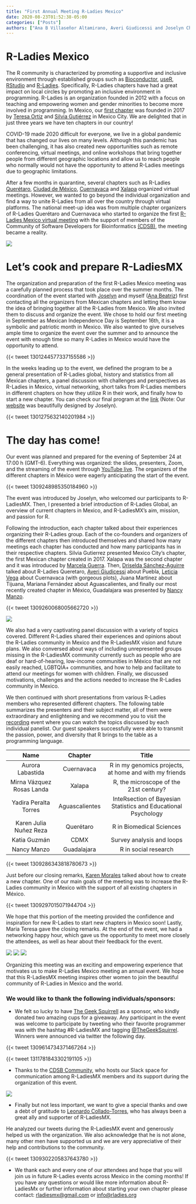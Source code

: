 ```yaml
---
title: "First Annual Meeting R-Ladies Mexico"
date: 2020-08-23T01:52:38-05:00
categories: ["Posts"]
authors: ["Ana B Villaseñor Altamirano, Averi Giudicessi and Joselyn Chávez"]
---
```


# R-Ladies Mexico 

The R community is characterized by promoting a supportive and inclusive environment through established groups such as [Bioconductor](https://www.bioconductor.org), [useR](https://user2021.r-project.org), [RStudio](https://rstudio.com) and [R-Ladies](https://rladies.org). Specifically, R-Ladies chapters have had a great impact on local circles by promoting an inclusive environment in programming. R-Ladies is an organization founded in 2012 with a focus on teaching and empowering women and gender minorities to become more involved in programming. In Mexico, our [first chapter](https://rladiesmx.netlify.app/en/author/r-ladies-cdmx/) was founded in 2017 by [Teresa Ortiz](https://rladiesmx.netlify.app/en/author/maria-teresa-ortiz-ma/) and [Silvia Gutiérrez](https://rladiesmx.netlify.app/en/author/silvia-gutierrez-de-la-torre/) in Mexico City. We are delighted that in just three years we have ten chapters in our country!  

COVID-19 made 2020 difficult for everyone, we live in a global pandemic that has changed our lives on many levels. Although this pandemic has been challenging, it has also created new opportunities such as remote conferencing, virtual meetings, and online workshops that bring together people from different geographic locations and allow us to reach people who normally would not have the opportunity to attend R-Ladies meetings due to geographic limitations. 

After a few months in quarantine, several chapters such as R-Ladies [Querétaro](https://rladiesmx.netlify.app/author/r-ladies-queretaro/), [Ciudad de México](https://rladiesmx.netlify.app/author/r-ladies-cdmx/), [Cuernavaca](https://rladiesmx.netlify.app/author/r-ladies-cuernavaca/) and [Xalapa](https://rladiesmx.netlify.app/author/r-ladies-xalapa/) organized virtual meetings. However, we wanted to go beyond the individual organization and find a way to unite R-Ladies from all over the country through virtual platforms. The national meet-up idea was from multiple chapter organizers of R-Ladies Querétaro and Cuernavaca who started to organize the first [R-Ladies Mexico virtual meeting](https://rladiesmx.netlify.app/en/talk/2020-08-23-meeting2020/) with the support of members of the Community of Software Developers for Bioinformatics [(CDSB)](https://comunidadbioinfo.github.io), the meeting became a reality. 

[<img src= "https://github.com/RladiesMX/rladiesmxsource/blob/master/assets/images/rmxallisonhorst.png?raw=true" /> ](https://github.com/allisonhorst/stats-illustrations)

# Let’s cook and  prepare R-LadiesMX

The organization and preparation of the first R-Ladies Mexico meeting was a carefully planned process that took place over the summer months. The coordination of the event started with [Joselyn](https://rladiesmx.netlify.app/en/author/joselyn-chavez/) and myself ([Ana Beatriz](https://rladiesmx.netlify.app/en/author/ana-beatriz-villasenor/)) first contacting all the organizers from Mexican chapters and letting them know the idea of bringing together all the R-Ladies from Mexico. We also invited them to discuss and organize the event. We chose to hold our first meeting in September as Mexican Independence Day is September 16th, it is a symbolic and patriotic month in Mexico. We also wanted to give ourselves ample time to organize the event over the summer and to announce the event with enough time so many R-Ladies in Mexico would have the opportunity to attend. 

{{< tweet 1301244577337155586 >}}


In the weeks leading up to the event, we defined the program to be a general presentation of R-Ladies global, history and statistics from all Mexican chapters, a panel discussion with challenges and perspectives as R-Ladies in Mexico, virtual networking, short talks from R-Ladies members in different chapters on how they utilize R in their work, and finally how to start a new chapter. You can check our final program at the [link](https://rladiesmx.netlify.app/en/talk/2020-08-23-meeting2020/) (Note: Our [website](https://rladiesmx.netlify.app/en) was beautifully designed by Joselyn).

{{< tweet 1301275632140201984 >}}


# The day has come!

Our event was planned and prepared for the evening of September 24 at 17:00 h (GMT-6). Everything was organized: the slides, presenters, Zoom, and the streaming of the event through [YouTube live](https://www.youtube.com/watch?v=Pa1AVNRj-uk). The organizers of the different chapters in México were eagerly anticipating the start of the event. 

{{< tweet 1309248985350184960 >}}


The event was introduced by Joselyn, who welcomed our participants to R-LadiesMX. Then, I presented a brief introduction of R-Ladies Global, an overview of current chapters in Mexico, and R-LadiesMX’s aim, mission, and passion for R. 

Following the introduction, each chapter talked about their experiences organizing their R-Ladies group. Each of the co-founders and organizers of the different chapters then introduced themselves and shared how many meetings each chapter has conducted and how many participants has in their respective chapters. Silvia Gutierrez presented Mexico City’s chapter, the first Mexican chapter created in 2017. Xalapa was the second chapter and it was introduced by [Marcela Guerra](https://rladiesmx.netlify.app/en/author/marcela-dolores-guerra-osorno/). Then, [Driselda Sánchez-Aguirre](https://rladiesmx.netlify.app/en/author/driselda-sanchez-aguirre/) talked about R-Ladies Queretaro, [Averi Giudicessi](https://rladiesmx.netlify.app/en/author/averi-giudicessi/) about Puebla, [Leticia Vega](https://rladiesmx.netlify.app/en/author/leticia-vega-alvarado-ph.d./) about Cuernavaca (with gorgeous plots), Juana Martinez about Tijuana, Mariana Fernández about Aguascalientes, and finally our most recently created chapter in México, Guadalajara was presented by [Nancy Manzo](https://rladiesmx.netlify.app/en/author/nancy-manzo/).  

{{< tweet 1309260068005662720 >}}

<img src= "https://github.com/RladiesMX/rladiesmxsource/blob/master/assets/images/rladiesMXmembers.png?raw=true" />

We also had a very captivating panel discussion with a variety of topics covered. Different R-Ladies shared their experiences and opinions about the R-Ladies community in Mexico and the R-LadiesMX vision and future plans. We also conversed about ways of including unrepresented groups missing in the R-LadiesMX community currently such as people who are deaf or hard-of-hearing, low-income communities in México that are not easily reached, LGBTQIA+ communities, and how to help and facilitate to attend our meetings for women with children. Finally, we discussed motivations, challenges and the actions needed to increase the R-Ladies community in Mexico.

We then continued with short presentations from various R-Ladies members who represented different chapters. The following table summarizes the presenters and their subject matter, all of them were extraordinary and enlightening and we recommend you to visit the [recording](https://www.youtube.com/watch?v=Pa1AVNRj-uk) event where you can watch the topics discussed by each individual panelist. Our guest speakers successfully were able to transmit the passion, power, and diversity that R brings to the table as a programming language.


|            Name           |     Chapter    |                              Title                             |
|:-------------------------:|:--------------:|:--------------------------------------------------------------:|
|     Aurora Labastida      |   Cuernavaca   |     R in my genomics projects, at home and with my friends     |
| Mirna Vázquez Rosas Landa |     Xalapa     |             R, the microscope of the 21st century?             |
|   Yadira Peralta Torres   | Aguascalientes | InteRsection of Bayesian Statistics and Educational Psychology |
|   Karen Julia Nuñez Reza  |    Querétaro   |                    R in Biomedical Sciences                    |
|        Katia Guzmán       |      CDMX      |                    Survey analysis and loops                   |
|        Nancy Manzo        |   Guadalajara  |                      R in social research                      |


{{< tweet 1309286343818780673 >}}


Just before our closing remarks, [Karen Morales](https://rladiesmx.netlify.app/en/author/karen-morales/) talked about how to create a new chapter. One of our main goals of the meeting was to increase the R-Ladies community in Mexico with the support of all existing chapters in México. 

{{< tweet 1309297015071944704 >}}


We hope that this portion of the meeting provided the confidence and inspiration for new R-Ladies to start new chapters in Mexico soon! Lastly, Maria Teresa gave the closing remarks. At the end of the event, we had a networking happy hour, which gave us the opportunity to meet more closely the attendees, as well as hear about their feedback for the event. 

<img src= "https://github.com/RladiesMX/rladiesmxsource/blob/master/assets/images/rladiesmx2020_1.png?raw=true" />

<img src= "https://github.com/RladiesMX/rladiesmxsource/blob/master/assets/images/rladiesmx2020_2.png?raw=true" />

<img src= "https://github.com/RladiesMX/rladiesmxsource/blob/master/assets/images/rladiesmx2020_3.png?raw=true" />

Organizing this meeting was an exciting and empowering experience that motivates us to make R-Ladies Mexico meeting an annual event. We hope that this R-LadiesMX meeting inspires other women to join the beautiful community of R-Ladies in Mexico and the world. 

### We would like to thank the following individuals/sponsors: 

* We felt so lucky to have [The Geek Squirrell](https://www.thegeeksquirrel.com/)  as a sponsor, who kindly donated two amazing cups for a giveaway. Any participant in the event was welcome to participate by tweeting who their favorite programmer was with the hashtag #R-LadiesMX and tagging [@TheGeekSquirrel](https://twitter.com/TheGeekSquirrel). Winners were announced via twitter the following day.
  
 {{< tweet 1309614734371467264 >}}
 
 {{< tweet 1311781843302191105 >}}

* Thanks to the [CDSB Community](https://comunidadbioinfo.github.io), who hosts our Slack space for communication among R-LadiesMX members and its support during the organization of this event.

[<img src="https://github.com/ComunidadBioInfo/cdsbsource/blob/master/assets/images/logo.png?raw=true" />](http://comunidadbioinfo.github.io/)


* Finally but not less important, we want to give a special thanks and owe a debt of gratitude to [Leonardo Collado-Torres](http://lcolladotor.github.io), who has always been a great ally and supporter of R-LadiesMX.

He analyzed our tweets during the R-LadiesMX event and generously helped us with the organization. We also acknowledge that he is not alone, many other men have supported us and we are very appreciative of their help and contributions to the community. 

{{< tweet 1309302205837643780 >}}

* We thank each and every one of our attendees and hope that you will join us in future R-Ladies events across Mexico in the coming months! If you have any questions or would like more information about R-LadiesMx or further information about starting your own chapter please contact: rladiesmx@gmail.com or  info@rladies.org 
